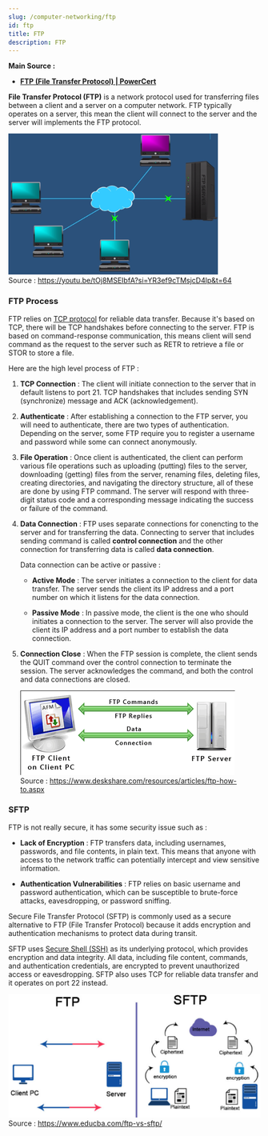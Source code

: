 ```yaml
---
slug: /computer-networking/ftp
id: ftp
title: FTP
description: FTP
---
```


**Main Source :**

- **[FTP (File Transfer Protocol) | PowerCert](https://youtu.be/tOj8MSEIbfA?si=Cr5FHh405wNpaTcq)**

**File Transfer Protocol (FTP)** is a network protocol used for transferring files between a client and a server on a computer network. FTP typically operates on a server, this mean the client will connect to the server and the server will implements the FTP protocol.

![FTP server](./ftp-server.png)  
Source : https://youtu.be/tOj8MSEIbfA?si=YR3ef9cTMsjcD4lp&t=64

### FTP Process

FTP relies on [TCP protocol](/computer-networking/tcp-protocol) for reliable data transfer. Because it's based on TCP, there will be TCP handshakes before connecting to the server. FTP is based on command-response communication, this means client will send command as the request to the server such as RETR to retrieve a file or STOR to store a file.

Here are the high level process of FTP :

1. **TCP Connection** : The client will initiate connection to the server that in default listens to port 21. TCP handshakes that includes sending SYN (synchronize) message and ACK (acknowledgement).

2. **Authenticate** : After establishing a connection to the FTP server, you will need to authenticate, there are two types of authentication. Depending on the server, some FTP require you to register a username and password while some can connect anonymously.

3. **File Operation** : Once client is authenticated, the client can perform various file operations such as uploading (putting) files to the server, downloading (getting) files from the server, renaming files, deleting files, creating directories, and navigating the directory structure, all of these are done by using FTP command. The server will respond with three-digit status code and a corresponding message indicating the success or failure of the command.

4. **Data Connection** : FTP uses separate connections for conencting to the server and for transferring the data. Connecting to server that includes sending command is called **control connection** and the other connection for transferring data is called **data connection**.

   Data connection can be active or passive :

   - **Active Mode** : The server initiates a connection to the client for data transfer. The server sends the client its IP address and a port number on which it listens for the data connection.

   - **Passive Mode** : In passive mode, the client is the one who should initiates a connection to the server. The server will also provide the client its IP address and a port number to establish the data connection.

5. **Connection Close** : When the FTP session is complete, the client sends the QUIT command over the control connection to terminate the session. The server acknowledges the command, and both the control and data connections are closed.

   ![FTP command](./ftp-command.png)  
   Source : https://www.deskshare.com/resources/articles/ftp-how-to.aspx

### SFTP

FTP is not really secure, it has some security issue such as :

- **Lack of Encryption** : FTP transfers data, including usernames, passwords, and file contents, in plain text. This means that anyone with access to the network traffic can potentially intercept and view sensitive information.

- **Authentication Vulnerabilities** : FTP relies on basic username and password authentication, which can be susceptible to brute-force attacks, eavesdropping, or password sniffing.

Secure File Transfer Protocol (SFTP) is commonly used as a secure alternative to FTP (File Transfer Protocol) because it adds encryption and authentication mechanisms to protect data during transit.

SFTP uses [Secure Shell (SSH)](/computer-networking/network-encryption#secure-shell-ssh) as its underlying protocol, which provides encryption and data integrity. All data, including file content, commands, and authentication credentials, are encrypted to prevent unauthorized access or eavesdropping. SFTP also uses TCP for reliable data transfer and it operates on port 22 instead.

![Security comparison between FTP and SFTP](./ftp-vs-sftp.png)  
Source : https://www.educba.com/ftp-vs-sftp/
